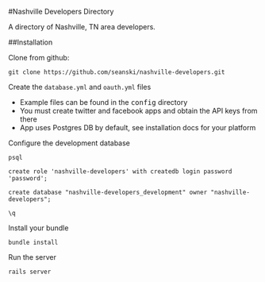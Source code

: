 #Nashville Developers Directory

A directory of Nashville, TN area developers.

##Installation

Clone from github:

`git clone https://github.com/seanski/nashville-developers.git`

Create the `database.yml` and `oauth.yml` files

  * Example files can be found in the <tt>config</tt> directory
  * You must create twitter and facebook apps and obtain the API keys from there
  * App uses Postgres DB by default, see installation docs for your platform

Configure the development database

`psql`

`create role 'nashville-developers' with createdb login password 'password';`

`create database "nashville-developers_development" owner "nashville-developers";`

`\q`

Install your bundle

`bundle install`

Run the server

`rails server`
